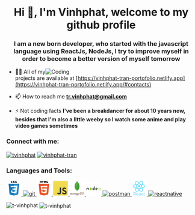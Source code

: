 <h1 align="center">Hi 👋, I'm Vinhphat, welcome to my github profile</h1>
<h3 align="center">I am a new born developer, who started with the javascript language using ReactJs, NodeJs, I try to improve myself in order to become a better version of myself tomorrow</h3>



<img align="right" alt="Coding" width=400 src="https://c.tenor.com/SBAt0s2C6mwAAAAC/cat-keyboard.gif">

- 👨‍💻 All of my projects are available at [https://vinhphat-tran-portofolio.netlify.app](https://vinhphat-tran-portofolio.netlify.app/#contacts)

- 📫 How to reach me **tr.vinhphat@gmail.com**

- ⚡ Not coding facts **I've been a breakdancer for about 10 years now, besides that I'm also a little weeby so I watch some anime and play video games sometimes**

<h3 align="left">Connect with me:</h3>
<p align="left">
<a href="https://twitter.com/tvinhphat" target="blank"><img align="center" src="https://raw.githubusercontent.com/rahuldkjain/github-profile-readme-generator/master/src/images/icons/Social/twitter.svg" alt="tvinhphat" height="30" width="40" /></a>
<a href="https://linkedin.com/in/vinhphat-tran" target="blank"><img align="center" src="https://raw.githubusercontent.com/rahuldkjain/github-profile-readme-generator/master/src/images/icons/Social/linked-in-alt.svg" alt="vinhphat-tran" height="30" width="40" /></a>
</p>

<h3 align="left">Languages and Tools:</h3>
<p align="left"> <a href="https://www.w3schools.com/css/" target="_blank" rel="noreferrer"> <img src="https://raw.githubusercontent.com/devicons/devicon/master/icons/css3/css3-original-wordmark.svg" alt="css3" width="40" height="40"/> </a> <a href="https://git-scm.com/" target="_blank" rel="noreferrer"> <img src="https://www.vectorlogo.zone/logos/git-scm/git-scm-icon.svg" alt="git" width="40" height="40"/> </a> <a href="https://www.w3.org/html/" target="_blank" rel="noreferrer"> <img src="https://raw.githubusercontent.com/devicons/devicon/master/icons/html5/html5-original-wordmark.svg" alt="html5" width="40" height="40"/> </a> <a href="https://developer.mozilla.org/en-US/docs/Web/JavaScript" target="_blank" rel="noreferrer"> <img src="https://raw.githubusercontent.com/devicons/devicon/master/icons/javascript/javascript-original.svg" alt="javascript" width="40" height="40"/> </a> <a href="https://www.mongodb.com/" target="_blank" rel="noreferrer"> <img src="https://raw.githubusercontent.com/devicons/devicon/master/icons/mongodb/mongodb-original-wordmark.svg" alt="mongodb" width="40" height="40"/> </a> <a href="https://nodejs.org" target="_blank" rel="noreferrer"> <img src="https://raw.githubusercontent.com/devicons/devicon/master/icons/nodejs/nodejs-original-wordmark.svg" alt="nodejs" width="40" height="40"/> </a> <a href="https://postman.com" target="_blank" rel="noreferrer"> <img src="https://www.vectorlogo.zone/logos/getpostman/getpostman-icon.svg" alt="postman" width="40" height="40"/> </a> <a href="https://reactjs.org/" target="_blank" rel="noreferrer"> <img src="https://raw.githubusercontent.com/devicons/devicon/master/icons/react/react-original-wordmark.svg" alt="react" width="40" height="40"/> </a> <a href="https://reactnative.dev/" target="_blank" rel="noreferrer"> <img src="https://reactnative.dev/img/header_logo.svg" alt="reactnative" width="40" height="40"/> </a> </p>

<p><img align="left" src="https://github-readme-stats.vercel.app/api/top-langs?username=t-vinhphat&show_icons=true&locale=en&layout=compact" alt="t-vinhphat" /></p>

<p>&nbsp;<img align="center" src="https://github-readme-stats.vercel.app/api?username=t-vinhphat&show_icons=true&locale=en" alt="t-vinhphat" /></p>
